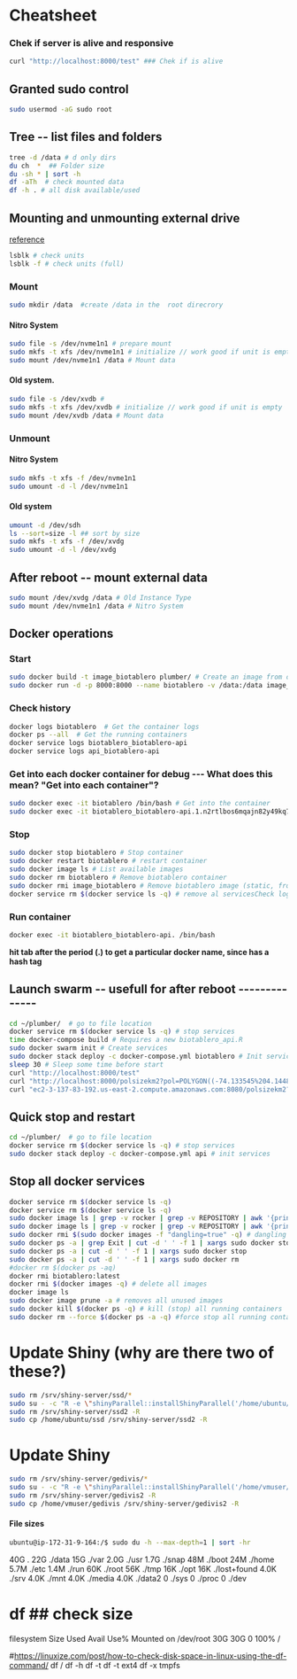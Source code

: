 # Cheatsheet 
### Chek if server is alive and responsive
```bash
curl "http://localhost:8000/test" ### Chek if is alive
```

## Granted sudo control
```bash
sudo usermod -aG sudo root
```

## Tree -- list files and folders
``` bash
tree -d /data # d only dirs
du ch  *  ## Folder size
du -sh * | sort -h
df -aTh  # check mounted data
df -h . # all disk available/used
```

## Mounting and unmounting external drive 

[reference](https://docs.aws.amazon.com/AWSEC2/latest/UserGuide/ebs-detaching-volume.html)

```bash
lsblk # check units
lsblk -f # check units (full)
```
### Mount
```bash
sudo mkdir /data  #create /data in the  root direcrory 
```
#### Nitro System
```bash
sudo file -s /dev/nvme1n1 # prepare mount
sudo mkfs -t xfs /dev/nvme1n1 # initialize // work good if unit is empty
sudo mount /dev/nvme1n1 /data # Mount data
```
#### Old system.
```bash
sudo file -s /dev/xvdb # 
sudo mkfs -t xfs /dev/xvdb # initialize // work good if unit is empty
sudo mount /dev/xvdb /data # Mount data
```
### Unmount
#### Nitro System
```bash
sudo mkfs -t xfs -f /dev/nvme1n1 
sudo umount -d -l /dev/nvme1n1 
```
#### Old system
```bash
umount -d /dev/sdh
ls --sort=size -l ## sort by size
sudo mkfs -t xfs -f /dev/xvdg
sudo umount -d -l /dev/xvdg
```
## After reboot -- mount external data
```bash
sudo mount /dev/xvdg /data # Old Instance Type
sudo mount /dev/nvme1n1 /data # Nitro System 
```
## Docker operations

### Start
```bash
sudo docker build -t image_biotablero plumber/ # Create an image from our container
sudo docker run -d -p 8000:8000 --name biotablero -v /data:/data image_biotablero
```
### Check history 
```bash
docker logs biotablero  # Get the container logs
docker ps --all  # Get the running containers
docker service logs biotablero_biotablero-api
docker service logs api_biotablero-api
```
### Get into each docker container for debug --- What does this mean? "Get into each container"?
```bash
sudo docker exec -it biotablero /bin/bash # Get into the container
sudo docker exec -it biotablero_biotablero-api.1.n2rtlbos6mqajn82y49kq76n2 /bin/bash
```
### Stop
```bash
sudo docker stop biotablero # Stop container
sudo docker restart biotablero # restart container
sudo docker image ls # List available images
sudo docker rm biotablero # Remove biotablero container
sudo docker rmi image_biotablero # Remove biotablero image (static, from here the containers are built)
docker service rm $(docker service ls -q) # remove al servicesCheck logs of dockers
```
### Run container
```bash
docker exec -it biotablero_biotablero-api. /bin/bash  
```
**hit tab after the period (.) to get a particular docker name, since has a hash tag** 

## Launch swarm -- usefull for after reboot --------------
```bash
cd ~/plumber/  # go to file location
docker service rm $(docker service ls -q) # stop services
time docker-compose build # Requires a new biotablero_api.R
sudo docker swarm init # Create services
sudo docker stack deploy -c docker-compose.yml biotablero # Init services. take some secods
sleep 30 # Sleep some time before start
curl "http://localhost:8000/test"
curl "http://localhost:8000/polsizekm2?pol=POLYGON((-74.133545%204.144818,-73.817139%203.741479,-74.572998%203.390597,-74.133545%204.144818))"
curl "ec2-3-137-83-192.us-east-2.compute.amazonaws.com:8080/polsizekm2?pol=POLYGON((-74.133545%204.144818,-73.817139%203.741479,-74.572998%203.390597,-74.133545%204.144818))" 
```

## Quick stop and restart
```bash
cd ~/plumber/  # go to file location
docker service rm $(docker service ls -q) # stop services
sudo docker stack deploy -c docker-compose.yml api # init services
```

## Stop all docker services
```bash
docker service rm $(docker service ls -q)
docker service rm $(docker service ls -q)
sudo docker image ls | grep -v rocker | grep -v REPOSITORY | awk '{print $3}' | xargs sudo docker rmi
sudo docker image ls | grep -v rocker | grep -v REPOSITORY | awk '{print $3}' | xargs sudo docker rmi
sudo docker rmi $(sudo docker images -f "dangling=true" -q) # dangling images
sudo docker ps -a | grep Exit | cut -d ' ' -f 1 | xargs sudo docker stop
sudo docker ps -a | cut -d ' ' -f 1 | xargs sudo docker stop
sudo docker ps -a | cut -d ' ' -f 1 | xargs sudo docker rm
#docker rm $(docker ps -aq)
docker rmi biotablero:latest
docker rmi $(docker images -q) # delete all images
docker image ls
sudo docker image prune -a # removes all unused images
sudo docker kill $(docker ps -q) # kill (stop) all running containers
sudo docker rm --force $(docker ps -a -q) #force stop all running containers
```

# Update Shiny (why are there two of these?)
```bash
sudo rm /srv/shiny-server/ssd/*
sudo su - -c "R -e \"shinyParallel::installShinyParallel('/home/ubuntu/ssd/', max.sessions = 25)\"" # home/shinyusername/
sudo rm /srv/shiny-server/ssd2 -R
sudo cp /home/ubuntu/ssd /srv/shiny-server/ssd2 -R
```

# Update Shiny
```bash
sudo rm /srv/shiny-server/gedivis/*
sudo su - -c "R -e \"shinyParallel::installShinyParallel('/home/vmuser/gedivis/', max.sessions = 25)\"" # home/shinyusername/
sudo rm /srv/shiny-server/gedivis2 -R
sudo cp /home/vmuser/gedivis /srv/shiny-server/gedivis2 -R
```

#### File sizes
```bash
ubuntu@ip-172-31-9-164:/$ sudo du -h --max-depth=1 | sort -hr
```
40G     .
22G     ./data
15G     ./var
2.0G    ./usr
1.7G    ./snap
48M     ./boot
24M     ./home
5.7M    ./etc
1.4M    ./run
60K     ./root
56K     ./tmp
16K     ./opt
16K     ./lost+found
4.0K    ./srv
4.0K    ./mnt
4.0K    ./media
4.0K    ./data2
0       ./sys
0       ./proc
0       ./dev

# df ## check size
filesystem      Size  Used Avail Use% Mounted on
/dev/root        30G   30G     0 100% /

#https://linuxize.com/post/how-to-check-disk-space-in-linux-using-the-df-command/
df /
df -h
df -t
df -t ext4
df -x tmpfs
